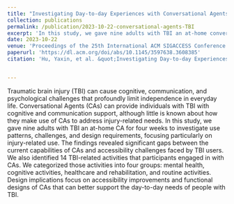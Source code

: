 ```yaml
---
title: "Investigating Day-to-day Experiences with Conversational Agents by Users with Traumatic Brain Injury"
collection: publications
permalink: /publication/2023-10-22-conversational-agents-TBI
excerpt: 'In this study, we gave nine adults with TBI an at-home conversation agent for four weeks to investigate use patterns, challenges, and design requirements, focusing particularly on injury-related use.'
date: 2023-10-22
venue: 'Proceedings of the 25th International ACM SIGACCESS Conference on Computers and Accessibility'
paperurl: 'https://dl.acm.org/doi/abs/10.1145/3597638.3608385'
citation: 'Hu, Yaxin, et al. &quot;Investigating Day-to-day Experiences with Conversational Agents by Users with Traumatic Brain Injury.&quot; <i>Proceedings of the 25th International ACM SIGACCESS Conference on Computers and Accessibility<i>. 2023.'


---
```


Traumatic brain injury (TBI) can cause cognitive, communication, and psychological challenges that profoundly limit independence in everyday life. Conversational Agents (CAs) can provide individuals with TBI with cognitive and communication support, although little is known about how they make use of CAs to address injury-related needs. In this study, we gave nine adults with TBI an at-home CA for four weeks to investigate use patterns, challenges, and design requirements, focusing particularly on injury-related use. The findings revealed significant gaps between the current capabilities of CAs and accessibility challenges faced by TBI users. We also identified 14 TBI-related activities that participants engaged in with CAs. We categorized those activities into four groups: mental health, cognitive activities, healthcare and rehabilitation, and routine activities. Design implications focus on accessibility improvements and functional designs of CAs that can better support the day-to-day needs of people with TBI.
